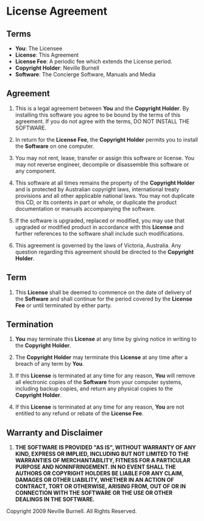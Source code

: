License Agreement
=================

Terms
-----
- **You**: The Licensee
- **License**: This Agreement
- **License Fee**: A periodic fee which extends the License period.
- **Copyright Holder**: Neville Burnell
- **Software**: The Concierge Software, Manuals and Media

Agreement
---------
1. This is a legal agreement between **You** and the **Copyright Holder**. By installing this software you agree to be bound by the terms of this agreement. If you do not agree with the terms, DO NOT INSTALL THE SOFTWARE.

2. In return for the **License Fee**, the **Copyright Holder** permits you to install the **Software** on one computer.

3. You may not rent, lease, transfer or assign this software or license. You may not reverse engineer, decompile or disassemble this software or any component.

4. This software at all times remains the property of the **Copyright Holder** and is protected by Australian copyright laws, international treaty provisions and all other applicable national laws. You may not duplicate this CD, or its contents in part or whole, or duplicate the product documentation or manuals accompanying the software.

5. If the software is upgraded, replaced or modified, you may use that upgraded or modified product in accordance with this **License** and further references to the software shall include such modifications.

6. This agreement is governed by the laws of Victoria, Australia. Any question regarding this agreement should be directed to the **Copyright Holder**.

Term
----
1. This **License** shall be deemed to commence on the date of delivery of the **Software** and shall continue for the period covered by the **License Fee** or until terminated by either party.

Termination
-----------
1. **You** may terminate this **License** at any time by giving notice in writing to the **Copyright Holder**.

2. The **Copyright Holder** may terminate this **License** at any time after a breach of any term by **You**.

3. If this **License** is terminated at any time for any reason, **You** will remove all electronic copies of the **Software** from your computer systems, including backup copies, and return any physical copies to the **Copyright Holder**.

4. If this **License** is terminated at any time for any reason, **You** are not entitled to any refund or rebate of the **License Fee**.

Warranty and Disclaimer
-----------------------
1. **THE SOFTWARE IS PROVIDED "AS IS", WITHOUT WARRANTY OF ANY KIND, EXPRESS OR IMPLIED, INCLUDING BUT NOT LIMITED TO THE WARRANTIES OF MERCHANTABILITY, FITNESS FOR A PARTICULAR PURPOSE AND NONINFRINGEMENT. IN NO EVENT SHALL THE AUTHORS OR COPYRIGHT HOLDERS BE LIABLE FOR ANY CLAIM, DAMAGES OR OTHER LIABILITY, WHETHER IN AN ACTION OF CONTRACT, TORT OR OTHERWISE, ARISING FROM, OUT OF OR IN CONNECTION WITH THE SOFTWARE OR THE USE OR OTHER DEALINGS IN THE SOFTWARE.**

Copyright 2009 Neville Burnell. All Rights Reserved.